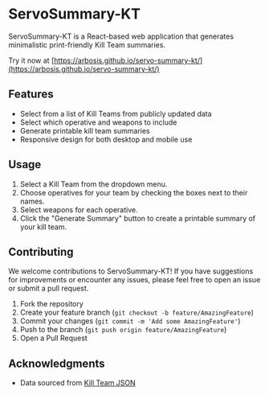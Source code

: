 # ServoSummary-KT

ServoSummary-KT is a React-based web application that generates minimalistic print-friendly Kill Team summaries.

Try it now at [https://arbosis.github.io/servo-summary-kt/](https://arbosis.github.io/servo-summary-kt/)

## Features

- Select from a list of Kill Teams from publicly updated data
- Select which operative and weapons to include
- Generate printable kill team summaries
- Responsive design for both desktop and mobile use

## Usage

1. Select a Kill Team from the dropdown menu.
2. Choose operatives for your team by checking the boxes next to their names.
3. Select weapons for each operative.
4. Click the "Generate Summary" button to create a printable summary of your kill team.

## Contributing

We welcome contributions to ServoSummary-KT! If you have suggestions for improvements or encounter any issues, please feel free to open an issue or submit a pull request.

1. Fork the repository
2. Create your feature branch (`git checkout -b feature/AmazingFeature`)
3. Commit your changes (`git commit -m 'Add some AmazingFeature'`)
4. Push to the branch (`git push origin feature/AmazingFeature`)
5. Open a Pull Request

## Acknowledgments

- Data sourced from [Kill Team JSON](https://github.com/vjosset/killteamjson)
